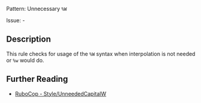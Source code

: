 Pattern: Unnecessary `%W`

Issue: -

## Description

This rule checks for usage of the `%W` syntax when interpolation is not needed or `%w` would do.

## Further Reading

* [RuboCop - Style/UnneededCapitalW](https://rubocop.readthedocs.io/en/latest/cops_style/#styleunneededcapitalw)
